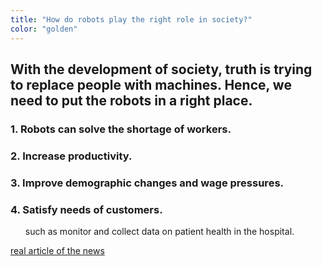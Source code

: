 ```yaml
---
title: "How do robots play the right role in society?"
color: "golden"
---
```


<h2>With the development of society, truth is trying to replace people with machines. 
Hence, we need to put the robots in a right place.</h2>
<h3>1. Robots can solve the shortage of workers.</h3>
<h3>2. Increase productivity.</h3>
<h3>3. Improve demographic changes and wage pressures.</h3>
<h3>4. Satisfy needs of customers.<br></h3>
<ul>such as monitor and collect data on patient health in the hospital.</ul>

[real article of the news](https://www.nytimes.com/2018/04/16/business/labor-robots-jobs-eastern-europe.html?rref=collection%2Fsectioncollection%2Ftechnology&action=click&contentCollection=technology&region=stream&module=stream_unit&version=latest&contentPlacement=104&pgtype=sectionfront)
